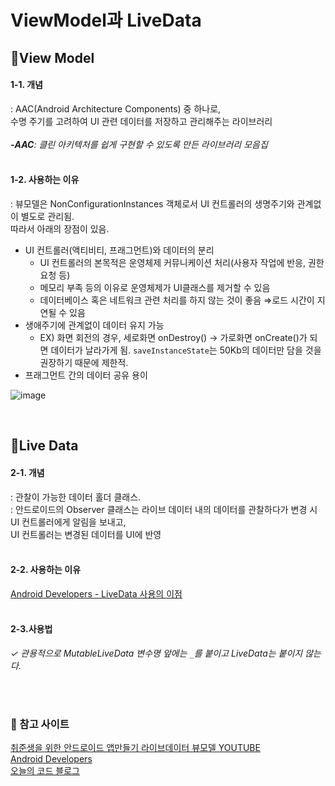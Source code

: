 # ViewModel과 LiveData

## 🙌View Model
#### 1-1. 개념
: AAC(Android Architecture Components) 중 하나로, <br>
수명 주기를 고려하여 UI 관련 데이터를 저장하고 관리해주는 라이브러리 <br><br>
_**-AAC**: 클린 아키텍처를 쉽게 구현할 수 있도록 만든 라이브러리 모음집_
<br><br>

#### 1-2. 사용하는 이유
: 뷰모델은 NonConfigurationInstances 객체로서 UI 컨트롤러의 생명주기와 관계없이 별도로 관리됨. <br>
따라서 아래의 장점이 있음.

- UI 컨트롤러(액티비티, 프래그먼트)와 데이터의 분리 
  - UI 컨트롤러의 본목적은 운영체제 커뮤니케이션 처리(사용자 작업에 반응, 권한 요청 등)
  - 메모리 부족 등의 이유로 운영체제가 UI클래스를 제거할 수 있음
  - 데이터베이스 혹은 네트워크 관련 처리를 하지 않는 것이 좋음 ⇒로드 시간이 지연될 수 있음
- 생애주기에 관계없이 데이터 유지 가능
  - EX) 화면 회전의 경우, 세로화면 onDestroy() → 가로화면 onCreate()가 되면 데이터가 날라가게 됨. `saveInstanceState`는 50Kb의 데이터만 담을 것을 권장하기 때문에 제한적.
- 프래그먼트 간의 데이터 공유 용이

![image](https://user-images.githubusercontent.com/44793355/163011151-8a5389aa-090d-4792-9e92-b87822ae1791.png)

<br>

## 🙌Live Data
#### 2-1. 개념
: 관찰이 가능한 데이터 홀더 클래스. <br>
: 안드로이드의 Observer 클래스는 라이브 데이터 내의 데이터를 관찰하다가 변경 시 UI 컨트롤러에게 알림을 보내고, <br>
UI 컨트롤러는 변경된 데이터를 UI에 반영
<br><br>

#### 2-2. 사용하는 이유
[Android Developers - LiveData 사용의 이점](https://developer.android.com/topic/libraries/architecture/livedata?hl=ko#the_advantages_of_using_livedata)
<br><br>

#### 2-3.사용법
_✓ 관용적으로 MutableLiveData 변수명 앞에는 `_`를 붙이고 LiveData는 붙이지 않는다._


<br><br>
### 🧱 참고 사이트
[취준생을 위한 안드로이드 앱만들기 라이브데이터 뷰모델 YOUTUBE](https://www.youtube.com/watch?v=-b0VNKw_niY&list=WL&index=10&t=2s) <br>
[Android Developers](https://developer.android.com/topic/libraries/architecture/viewmodel?hl=ko) <br>
[오늘의 코드 블로그](https://todaycode.tistory.com/33)
